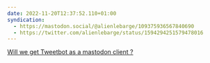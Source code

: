 ```yaml
---
date: 2022-11-20T12:37:52.110+01:00
syndication:
  - https://mastodon.social/@alienlebarge/109375936567840690
  - https://twitter.com/alienlebarge/status/1594294251579478016
---
```

[Will we get Tweetbot as a mastodon client ? ](https://tapbots.social/@paul/109367481364668234)
